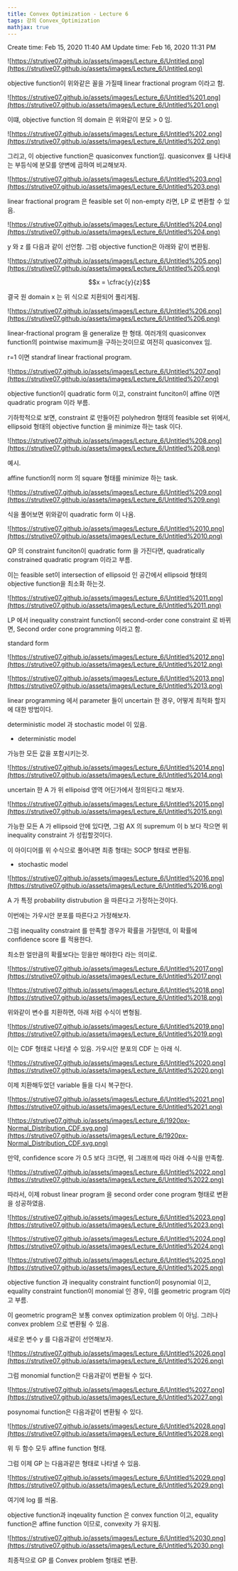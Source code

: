 ```yaml
---
title: Convex Optimization - Lecture 6
tags: 강의 Convex_Optimization
mathjax: true
---
```



Create time: Feb 15, 2020 11:40 AM
Update time: Feb 16, 2020 11:31 PM

![https://strutive07.github.io/assets/images/Lecture_6/Untitled.png](https://strutive07.github.io/assets/images/Lecture_6/Untitled.png)

objective function이 위와같은 꼴을 가질때 linear fractional program 이라고 함.

![https://strutive07.github.io/assets/images/Lecture_6/Untitled%201.png](https://strutive07.github.io/assets/images/Lecture_6/Untitled%201.png)

이떄, objective function 의 domain 은 위와같이 분모 > 0 임.

![https://strutive07.github.io/assets/images/Lecture_6/Untitled%202.png](https://strutive07.github.io/assets/images/Lecture_6/Untitled%202.png)

그리고, 이 objective function은 quasiconvex function임. quasiconvex 를 나타내는 부등식에 분모를 양변에 곱하여 비교해보자. 

![https://strutive07.github.io/assets/images/Lecture_6/Untitled%203.png](https://strutive07.github.io/assets/images/Lecture_6/Untitled%203.png)

linear fractional program 은 feasible set 이 non-empty 라면, LP 로 변환할 수 있음.

![https://strutive07.github.io/assets/images/Lecture_6/Untitled%204.png](https://strutive07.github.io/assets/images/Lecture_6/Untitled%204.png)

y 와 z 를 다음과 같이 선언함. 그럼 objective function은 아래와 같이 변환됨.

![https://strutive07.github.io/assets/images/Lecture_6/Untitled%205.png](https://strutive07.github.io/assets/images/Lecture_6/Untitled%205.png)

$$x = \cfrac{y}{z}$$

결국 원 domain x 는 위 식으로 치환되어 풀리게됨.

![https://strutive07.github.io/assets/images/Lecture_6/Untitled%206.png](https://strutive07.github.io/assets/images/Lecture_6/Untitled%206.png)

linear-fractional program 을 generalize 한 형태. 여러개의 quasiconvex function의 pointwise maximum을 구하는것이므로 여전히 quasiconvex 임.

r=1 이면 standraf linear fractional program.

![https://strutive07.github.io/assets/images/Lecture_6/Untitled%207.png](https://strutive07.github.io/assets/images/Lecture_6/Untitled%207.png)

objective function이 quadratic form 이고, constraint funciton이 affine 이면 quadratic program 이라 부름.

기하학적으로 보면, constraint 로 만들어진 polyhedron 형태의 feasible set 위에서, ellipsoid 형태의  objective function 을 minimize 하는 task 이다.

![https://strutive07.github.io/assets/images/Lecture_6/Untitled%208.png](https://strutive07.github.io/assets/images/Lecture_6/Untitled%208.png)

예시.

affine function의 norm 의 square 형태를 minimize 하는 task.

![https://strutive07.github.io/assets/images/Lecture_6/Untitled%209.png](https://strutive07.github.io/assets/images/Lecture_6/Untitled%209.png)

식을 풀어보면 위와같이 quadratic form 이 나옴.

![https://strutive07.github.io/assets/images/Lecture_6/Untitled%2010.png](https://strutive07.github.io/assets/images/Lecture_6/Untitled%2010.png)

QP 의 constraint funciton이 quadratic form 을 가진다면, quadratically constrained quadratic program 이라고 부름.

이는 feasible set이 intersection of ellipsoid 인 공간에서 ellipsoid 형태의 objective function을 최소화 하는것.

![https://strutive07.github.io/assets/images/Lecture_6/Untitled%2011.png](https://strutive07.github.io/assets/images/Lecture_6/Untitled%2011.png)

LP 에서 inequality constraint function이 second-order cone constraint 로 바뀌면, Second order cone programming 이라고 함.

standard form

![https://strutive07.github.io/assets/images/Lecture_6/Untitled%2012.png](https://strutive07.github.io/assets/images/Lecture_6/Untitled%2012.png)

![https://strutive07.github.io/assets/images/Lecture_6/Untitled%2013.png](https://strutive07.github.io/assets/images/Lecture_6/Untitled%2013.png)

linear programming 에서 parameter 들이 uncertain 한 경우, 어떻게 최적화 할지에 대한 방법이다.

deterministic model 과 stochastic model 이 있음.

- deterministic model

가능한 모든 값을 포함시키는것.

![https://strutive07.github.io/assets/images/Lecture_6/Untitled%2014.png](https://strutive07.github.io/assets/images/Lecture_6/Untitled%2014.png)

uncertain 한 A 가 위 ellipoisd 영역 어딘가에서 정의된다고 해보자.

![https://strutive07.github.io/assets/images/Lecture_6/Untitled%2015.png](https://strutive07.github.io/assets/images/Lecture_6/Untitled%2015.png)

가능한 모든 A 가 ellipsoid 안에 있다면, 그럼 AX 의 supremum 이 b 보다 작으면 위 inequality constraint 가 성립할것이다.

이 아이디어를 위 수식으로 풀어내면 최종 형태는 SOCP 형태로 변환됨.

- stochastic model

![https://strutive07.github.io/assets/images/Lecture_6/Untitled%2016.png](https://strutive07.github.io/assets/images/Lecture_6/Untitled%2016.png)

A 가 특정 probability distrubution 을 따른다고 가정하는것이다.

이번에는 가우시안 분포를 따른다고 가정해보자.

그럼 inequality constraint 를 만족할 경우가 확률을 가질탠데, 이 확률에 confidence score 를 적용한다.

최소한 얼만큼의 확률보다는 믿을만 해야한다 라는 의미로.

![https://strutive07.github.io/assets/images/Lecture_6/Untitled%2017.png](https://strutive07.github.io/assets/images/Lecture_6/Untitled%2017.png)

![https://strutive07.github.io/assets/images/Lecture_6/Untitled%2018.png](https://strutive07.github.io/assets/images/Lecture_6/Untitled%2018.png)

위와같이 변수를 치환하면, 아래 처럼 수식이 변형됨.

![https://strutive07.github.io/assets/images/Lecture_6/Untitled%2019.png](https://strutive07.github.io/assets/images/Lecture_6/Untitled%2019.png)

이는 CDF 형태로 나타낼 수 있음. 가우시안 분포의 CDF 는 아래 식.

![https://strutive07.github.io/assets/images/Lecture_6/Untitled%2020.png](https://strutive07.github.io/assets/images/Lecture_6/Untitled%2020.png)

이제 치환해두었던 variable 들을 다시 복구한다.

![https://strutive07.github.io/assets/images/Lecture_6/Untitled%2021.png](https://strutive07.github.io/assets/images/Lecture_6/Untitled%2021.png)

![https://strutive07.github.io/assets/images/Lecture_6/1920px-Normal_Distribution_CDF.svg.png](https://strutive07.github.io/assets/images/Lecture_6/1920px-Normal_Distribution_CDF.svg.png)

만약, confidence score 가 0.5 보다 크다면, 위 그래프에 따라 아래 수식을 만족함.

![https://strutive07.github.io/assets/images/Lecture_6/Untitled%2022.png](https://strutive07.github.io/assets/images/Lecture_6/Untitled%2022.png)

따라서, 이제 robust linear program 을 second order cone program 형태로 변환을 성공하였음.

![https://strutive07.github.io/assets/images/Lecture_6/Untitled%2023.png](https://strutive07.github.io/assets/images/Lecture_6/Untitled%2023.png)

![https://strutive07.github.io/assets/images/Lecture_6/Untitled%2024.png](https://strutive07.github.io/assets/images/Lecture_6/Untitled%2024.png)

![https://strutive07.github.io/assets/images/Lecture_6/Untitled%2025.png](https://strutive07.github.io/assets/images/Lecture_6/Untitled%2025.png)

objective function 과 inequality constraint function이 posynomial 이고, equality constraint function이 monomial 인 경우, 이를 geometric program 이라고 부름.

이 geometric program은 보통 convex optimization problem 이 아님. 그러나 convex problem 으로 변환될 수 있음.

새로운 변수 y 를 다음과같이 선언해보자.

![https://strutive07.github.io/assets/images/Lecture_6/Untitled%2026.png](https://strutive07.github.io/assets/images/Lecture_6/Untitled%2026.png)

그럼 monomial function은 다음과같이 변환될 수 있다.

![https://strutive07.github.io/assets/images/Lecture_6/Untitled%2027.png](https://strutive07.github.io/assets/images/Lecture_6/Untitled%2027.png)

posynomai function은 다음과같이 변환될 수 있다.

![https://strutive07.github.io/assets/images/Lecture_6/Untitled%2028.png](https://strutive07.github.io/assets/images/Lecture_6/Untitled%2028.png)

위 두 함수 모두 affine function 형태.

그럼 이제 GP 는 다음과같은 형태로 나타낼 수 있음.

![https://strutive07.github.io/assets/images/Lecture_6/Untitled%2029.png](https://strutive07.github.io/assets/images/Lecture_6/Untitled%2029.png)

여기에 log 를 씌움.

objective function과 inqeuality function 은 convex function 이고, equality function은 affine function 이므로, convexity 가 유지됨.

![https://strutive07.github.io/assets/images/Lecture_6/Untitled%2030.png](https://strutive07.github.io/assets/images/Lecture_6/Untitled%2030.png)

최종적으로 GP 를 Convex problem 형태로 변환.